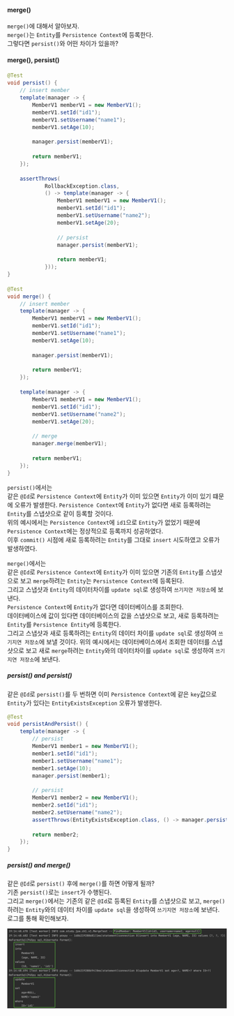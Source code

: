 #### merge()
`merge()`에 대해서 알아보자.  
`merge()`는 `Entity`를 `Persistence Context`에 등록한다.  
그렇다면 `persist()`와 어떤 차이가 있을까?  



#### merge(), persist()
~~~java
@Test
void persist() {
    // insert member
    template(manager -> {
        MemberV1 memberV1 = new MemberV1();
        memberV1.setId("id1");
        memberV1.setUsername("name1");
        memberV1.setAge(10);

        manager.persist(memberV1);

        return memberV1;
    });

    assertThrows(
            RollbackException.class,
            () -> template(manager -> {
                MemberV1 memberV1 = new MemberV1();
                memberV1.setId("id1");
                memberV1.setUsername("name2");
                memberV1.setAge(20);

                // persist
                manager.persist(memberV1);

                return memberV1;
            }));
}

@Test
void merge() {
    // insert member
    template(manager -> {
        MemberV1 memberV1 = new MemberV1();
        memberV1.setId("id1");
        memberV1.setUsername("name1");
        memberV1.setAge(10);

        manager.persist(memberV1);

        return memberV1;
    });

    template(manager -> {
        MemberV1 memberV1 = new MemberV1();
        memberV1.setId("id1");
        memberV1.setUsername("name2");
        memberV1.setAge(20);

        // merge
        manager.merge(memberV1);

        return memberV1;
    });
}
~~~
`persist()`에서는    
같은 `@Id`로 `Persistence Context`에 `Entity`가 이미 있으면 `Entity`가 이미 있기 떄문에 오류가 발생한다.
`Persistence Context`에 `Entity`가 없다면 새로 등록하려는 `Entity`를 스냅샷으로 같이 등록할 것이다.  
위의 예시에서는 `Persistence Context`에 `id1`으로 `Entity`가 없었기 때문에 `Persistence Context`에는 정상적으로 등록까지 성공하였다.     
이후 `commit()` 시점에 새로 등록하려는 `Entity`를 그대로 `insert` 시도하였고 오류가 발생하였다.  

`merge()`에서는   
같은 `@Id`로 `Persistence Context`에 `Entity`가 이미 있으면 기존의 `Entity`를 스냅샷으로 보고 `merge`하려는 `Entity`는 `Persistence Context`에 등록된다.  
그리고 스냅샷과 `Entity`의 데이터차이를 `update sql`로 생성하여 `쓰기지연 저장소`에 보낸다.  
`Persistence Context`에 `Entity`가 없다면 데이터베이스를 조회한다.  
데이터베이스에 값이 있다면 데이터베이스의 값을 스냅샷으로 보고, 새로 등록하려는 `Entity`를 `Persistence Entity`에 등록한다.  
그리고 스냅샷과 새로 등록하려는 `Entity`의 데이터 차이를 `update sql`로 생성하여 `쓰기지연 저장소`에 보낼 것이다.
위의 예시에서는 데이터베이스에서 조회한 데이터를 스냅샷으로 보고 새로 `merge`하려는 `Entity`와의 데이터차이를 `update sql`로 생성하여 `쓰기지연 저장소`에 보낸다.



##### persist() and persist()
같은 `@Id`로 `persist()`를 두 번하면 이미 `Persistence Context`에 같은 `key`값으로 `Entity`가 있다는 `EntityExistsException` 오류가 발생한다.

~~~java
@Test
void persistAndPersist() {
    template(manager -> {
        // persist
        MemberV1 member1 = new MemberV1();
        member1.setId("id1");
        member1.setUsername("name1");
        member1.setAge(10);
        manager.persist(member1);

        // persist
        MemberV1 member2 = new MemberV1();
        member2.setId("id1");
        member2.setUsername("name2");
        assertThrows(EntityExistsException.class, () -> manager.persist(member2));

        return member2;
    });
}
~~~

##### persist() and merge()
같은 `@Id`로 `persist()` 후에 `merge()`를 하면 어떻게 될까?  
기존 `persist()`로는 `insert`가 수행된다.  
그리고 `merge()`에서는 기존의 같은 `@Id`로 등록된 `Entity`를 스냅샷으로 보고, `merge()`하려는 `Entity`와의 데이터 차이를 `update sql`을 생성하여 `쓰기지연 저장소`에 보낸다.  
로그를 통해 확인해보자.

![persist-and-merge](img/persist-and-merge.png)
